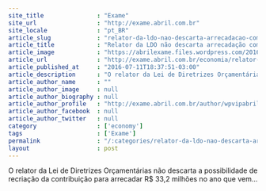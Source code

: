 ```yaml
---
site_title               : "Exame"
site_url                 : "http://exame.abril.com.br"
site_locale              : "pt_BR"
article_slug             : "relator-da-ldo-nao-descarta-arrecadacao-com-cpmf-para-2017"
article_title            : "Relator da LDO não descarta arrecadação com CPMF para 2017"
article_image            : "https://abrilexame.files.wordpress.com/2016/09/size_960_16_9_notas_de_real5.jpg?quality=70&strip=all&w=960"
article_url              : "http://exame.abril.com.br/economia/relator-da-ldo-nao-descarta-arrecadacao-com-cpmf-para-2017/"
article_published_at     : "2016-07-11T18:37:51-03:00"
article_description      : "O relator da Lei de Diretrizes Orçamentárias não descarta a possibilidade de recriação da contribuição para arrecadar R$ 33,2 milhões no ano que vem..."
article_author_name      : ""
article_author_image     : null
article_author_biography : null
article_author_profile   : "http://exame.abril.com.br/author/wpvipabril/"
article_author_facebook  : null
article_author_twitter   : null
category                 : ['economy']
tags                     : ['Exame']
permalink                : "/:categories/relator-da-ldo-nao-descarta-arrecadacao-com-cpmf-para-2017/"
layout                   : post
---
```


O relator da Lei de Diretrizes Orçamentárias não descarta a possibilidade de recriação da contribuição para arrecadar R$ 33,2 milhões no ano que vem...
